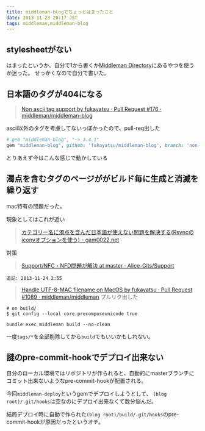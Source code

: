 ```yaml
---
title: middleman-blogでちょっとはまったこと
date: 2013-11-23 20:17 JST
tags: middleman,middleman-blog
---
```


## stylesheetがない
はまったというか、自分で1から書くか[Middleman Directory](http://directory.middlemanapp.com/#/templates/all)にあるやつを使うか迷った。
せっかくなので自分で書いた。

## 日本語のタグが404になる
> [Non ascii tag support by fukayatsu · Pull Request #176 · middleman/middleman-blog](https://github.com/middleman/middleman-blog/pull/176)

ascii以外のタグを考慮してないっぽかったので、pull-req出した


```ruby
# gem "middleman-blog", "~> 3.4.1"
gem "middleman-blog", github: 'fukayatsu/middleman-blog', branch: 'non-ascii-tag'
```
とりあえず今はこんな感じで動かしている

## 濁点を含むタグのページががビルド毎に生成と消滅を繰り返す
mac特有の問題だった。

現象としてはこれが近い
> [カテゴリー名に濁点を含んだ日本語が使えない問題を解決する(Rsyncのiconvオプションを使う) - gam0022.net](http://gam0022.net/blog/2012/08/11/use-rsync-iconv-option/)

対策
> [Support/NFC・NFD問題が解決 at master · Alice-Gits/Support](https://github.com/Alice-Gits/Support/tree/master/NFC%E3%83%BBNFD%E5%95%8F%E9%A1%8C%E3%81%8B%E3%82%99%E8%A7%A3%E6%B1%BA)


`追記: 2013-11-24 2:55`

> [Handle UTF-8-MAC filename on MacOS by fukayatsu · Pull Request #1089 · middleman/middleman](https://github.com/middleman/middleman/pull/1089)
プルリク出した

```
# on build/
$ git config --local core.precomposeunicode true
```

`bundle exec middleman build --no-clean`

一度`tags/*`を全部削除してから`build`でもいいかもしれない。

## 謎のpre-commit-hookでデプロイ出来ない
自分のローカル環境ではリポジトリが作られると、自動的にmasterブランチにコミット出来ないようなpre-commit-hookが配置される。

今回`middleman-deploy`というgemでデプロイしようとして、
`(blog root)/.git/hooks`は空なのにデプロイ出来なくて数分悩んだ。

結局デプロイ時に自動で作られた`(blog root)/build/.git/hooks`のpre-commit-hookが原因だったというオチ。
